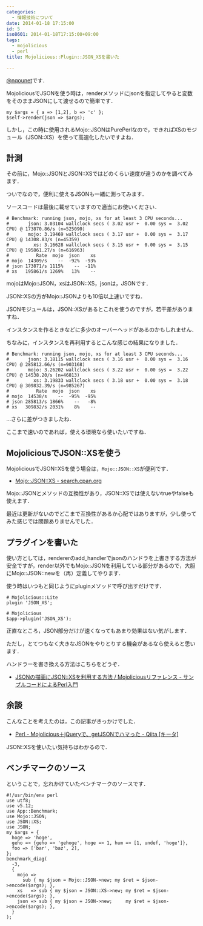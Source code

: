 ```yaml
---
categories:
  - 情報技術について
date: 2014-01-18 17:15:00
id: 5
iso8601: 2014-01-18T17:15:00+09:00
tags:
  - mojolicious
  - perl
title: Mojolicious::Plugin::JSON_XSを書いた

---
```


<a href="https://twitter.com/nqounet">@nqounet</a>です．

MojoliciousでJSONを使う時は，renderメソッドにjsonを指定してやると変数をそのままJSONにして渡せるので簡単です．
<pre><code>my $args = { a =&gt; [1,2], b =&gt; 'c' };
$self-&gt;render(json =&gt; $args);
</code></pre>
しかし，この時に使用されるMojo::JSONはPurePerlなので，できればXSのモジュール（JSON::XS）を使って高速化したいですよね．

<h2>計測</h2>
その前に，Mojo::JSONとJSON::XSではどのくらい速度が違うのかを調べてみます．

ついでなので，便利に使えるJSONも一緒に測ってみます．

ソースコードは最後に載せていますので適当にお使いください．
<pre><code># Benchmark: running json, mojo, xs for at least 3 CPU seconds...
#       json: 3.03104 wallclock secs ( 3.02 usr +  0.00 sys =  3.02 CPU) @ 173870.86/s (n=525090)
#       mojo: 3.19469 wallclock secs ( 3.17 usr +  0.00 sys =  3.17 CPU) @ 14308.83/s (n=45359)
#         xs: 3.16628 wallclock secs ( 3.15 usr +  0.00 sys =  3.15 CPU) @ 195861.27/s (n=616963)
#          Rate  mojo  json    xs
# mojo  14309/s    --  -92%  -93%
# json 173871/s 1115%    --  -11%
# xs   195861/s 1269%   13%    --
</code></pre>
mojoはMojo::JSON，xsはJSON::XS，jsonは，JSONです．

JSON::XSの方がMojo::JSONよりも10倍以上速いですね．

JSONモジュールは，JSON::XSがあるとこれを使うのですが，若干差がありますね．

インスタンスを作るときなどに多少のオーバーヘッドがあるのかもしれません．

ちなみに，インスタンスを再利用するとこんな感じの結果になりました．
<pre><code># Benchmark: running json, mojo, xs for at least 3 CPU seconds...
#       json: 3.18115 wallclock secs ( 3.16 usr +  0.00 sys =  3.16 CPU) @ 285812.66/s (n=903168)
#       mojo: 3.26202 wallclock secs ( 3.22 usr +  0.00 sys =  3.22 CPU) @ 14538.20/s (n=46813)
#         xs: 3.19833 wallclock secs ( 3.18 usr +  0.00 sys =  3.18 CPU) @ 309832.39/s (n=985267)
#          Rate  mojo  json    xs
# mojo  14538/s    --  -95%  -95%
# json 285813/s 1866%    --   -8%
# xs   309832/s 2031%    8%    --
</code></pre>
…さらに差がつきましたね．

ここまで速いのであれば，使える環境なら使いたいですね．
<h2>MojoliciousでJSON::XSを使う</h2>
MojoliciousでJSON::XSを使う場合は，<code>Mojo::JSON::XS</code>が便利です．
<ul>
	<li><a href="http://search.cpan.org/dist/Mojo-JSON-Any/lib/Mojo/JSON/XS.pm">Mojo::JSON::XS - search.cpan.org</a></li>
</ul>
Mojo::JSONとメソッドの互換性があり，JSON::XSでは使えないtrueやfalseも使えます．

最近は更新がないのでどこまで互換性があるか心配ではありますが，少し使ってみた感じでは問題ありませんでした．
<h2>プラグインを書いた</h2>
使い方としては，rendererのadd_handlerでjsonのハンドラを上書きする方法が安全ですが，render以外でもMojo::JSONを利用している部分があるので，大胆にMojo::JSON::newを（再）定義してやります．

使う時はいつもと同じようにpluginメソッドで呼び出すだけです．
<pre><code># Mojolicious::Lite
plugin 'JSON_XS';

# Mojolicious
$app-&gt;plugin('JSON_XS');
</code></pre>
正直なところ，JSON部分だけが速くなってもあまり効果はない気がします．

ただし，とてつもなく大きなJSONをやりとりする機会があるなら使えると思います．

ハンドラーを書き換える方法はこちらをどうぞ．
<ul>
	<li><a href="http://d.hatena.ne.jp/perlcodesample/20121205/1354863719">JSONの描画にJSON::XSを利用する方法 / Mojoliciousリファレンス - サンプルコードによるPerl入門</a></li>
</ul>
<h2>余談</h2>
こんなことを考えたのは，この記事がきっかけでした．
<ul>
	<li><a href="http://qiita.com/otaka/items/d1ea0321fef039f01691">Perl - Mojolicious＋jQueryで、getJSONでハマった - Qiita [キータ]</a></li>
</ul>
JSON::XSを使いたい気持ちはわかるので．
<h2>ベンチマークのソース</h2>
ということで，忘れかけていたベンチマークのソースです．
<pre><code>#!/usr/bin/env perl
use utf8;
use v5.12;
use App::Benchmark;
use Mojo::JSON;
use JSON::XS;
use JSON;
my $args = {
  hoge =&gt; 'hoge',
  geho =&gt; {geho =&gt; 'gehoge', hoge =&gt; 1, hum =&gt; [1, undef, 'hoge']},
  foo =&gt; ['bar', 'baz', 2],
};
benchmark_diag(
  -3,
  {
    mojo =&gt;
      sub { my $json = Mojo::JSON-&gt;new; my $ret = $json-&gt;encode($args); },
    xs   =&gt; sub { my $json = JSON::XS-&gt;new; my $ret = $json-&gt;encode($args); },
    json =&gt; sub { my $json = JSON-&gt;new;     my $ret = $json-&gt;encode($args); },
  }
);
</code></pre>    	